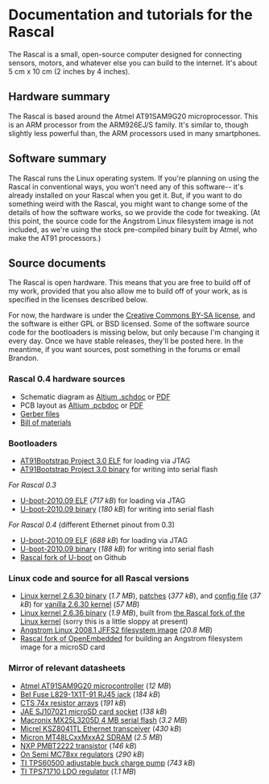 # Documentation and tutorials for the Rascal #

The Rascal is a small, open-source computer designed for connecting sensors, motors, and whatever else you can build to the internet. It's about 5 cm x 10 cm (2 inches by 4 inches).

## Hardware summary ##

The Rascal is based around the Atmel AT91SAM9G20 microprocessor. This is an ARM processor from the ARM926EJ/S family. It's similar to, though slightly less powerful than, the ARM processors used in many smartphones.

## Software summary ##

The Rascal runs the Linux operating system. If you're planning on using the Rascal in conventional ways, you won't need any of this software-- it's already installed on your Rascal when you get it. But, if you want to do something weird with the Rascal, you might want to change some of the details of how the software works, so we provide the code for tweaking. (At this point, the source code for the Angstrom Linux filesystem image is not included, as we're using the stock pre-compiled binary built by Atmel, who make the AT91 processors.)

## Source documents ##

The Rascal is open hardware. This means that you are free to build off of my work, provided that you also allow me to build off of your work, as is specified in the licenses described below.

For now, the hardware is under the [Creative Commons BY-SA license][33], and the software is either GPL or BSD licensed. Some of the software source code for the bootloaders is missing below, but only because I'm changing it every day. Once we have stable releases, they'll be posted here. In the meantime, if you want sources, post something in the forums or email Brandon.

### Rascal 0.4 hardware sources ###
 * Schematic diagram as [Altium .schdoc][1] or [PDF][31]
 * PCB layout as [Altium .pcbdoc][2] or [PDF][32]
 * [Gerber files][34]
 * [Bill of materials][35]

### Bootloaders ###
 * [AT91Bootstrap Project 3.0 ELF][4] for loading via JTAG
 * [AT91Bootstrap Project 3.0 binary][5] for writing into serial flash

*For Rascal 0.3*

 * [U-boot-2010.09 ELF][6] (*717 kB*) for loading via JTAG
 * [U-boot-2010.09 binary][7] (*180 kB*) for writing into serial flash

*For Rascal 0.4* (different Ethernet pinout from 0.3)

 * [U-boot-2010.09 ELF][8] (*688 kB*) for loading via JTAG
 * [U-boot-2010.09 binary][9] (*188 kB*) for writing into serial flash
 * [Rascal fork of U-boot][28] on Github

### Linux code and source for all Rascal versions ###
 * [Linux kernel 2.6.30 binary][10] (*1.7 MB*), [patches][11] (*377 kB*), and [config file][12] (*37 kB*) for [vanilla 2.6.30 kernel][13] (*57 MB*)
 * [Linux kernel 2.6.36 binary][27] (*1.9 MB*), built from [the Rascal fork of the Linux kernel][29] (sorry this is a little sloppy at present)
 * [Angstrom Linux 2008.1 JFFS2 filesystem image][14] (*20.8 MB*)
 * [Rascal fork of OpenEmbedded][30] for building an Angstrom filesystem image for a microSD card

### Mirror of relevant datasheets ###
 * [Atmel AT91SAM9G20 microcontroller][15] (*12 MB*)
 * [Bel Fuse L829-1X1T-91 RJ45 jack][16] (*184 kB*)
 * [CTS 74x resistor arrays][17] (*191 kB*)
 * [JAE SJ107021 microSD card socket][18] (*138 kB*)
 * [Macronix MX25L3205D 4 MB serial flash][19] (*3.2 MB*)
 * [Micrel KSZ8041TL Ethernet transceiver][20] (*430 kB*)
 * [Micron MT48LCxxMxxA2 SDRAM][21] (*2.5 MB*)
 * [NXP PMBT2222 transistor][22] (*146 kB*)
 * [On Semi MC78xx regulators][23] (*290 kB*)
 * [TI TPS60500 adjustable buck charge pump][24] (*743 kB*)
 * [TI TPS71710 LDO regulator][25] (*1.1 MB*)

[1]: http://rascalmicro.com/files/rascal-0.4/rascal-0.4.schdoc
[2]: http://rascalmicro.com/files/rascal-0.4/rascal-0.4.pcbdoc
[3]: http://rascalmicro.com/files/rascal-0.2/rascal-0.2-gerbers.zip
[4]: http://rascalmicro.com/files/rascal-0.x/boot-rascal-serialflash2sdram.elf
[5]: http://rascalmicro.com/files/rascal-0.x/boot-rascal-serialflash2sdram.bin
[6]: http://rascalmicro.com/files/rascal-0.3/u-boot.elf
[7]: http://rascalmicro.com/files/rascal-0.3/u-boot.bin
[8]: http://rascalmicro.com/files/rascal-0.4/u-boot.elf
[9]: http://rascalmicro.com/files/rascal-0.4/u-boot.bin
[10]: http://rascalmicro.com/files/rascal-0.x/linux-2.6.30.bin
[11]: http://rascalmicro.com/files/rascal-0.x/rascal-linux-2.6.30-patchset.zip
[12]: http://rascalmicro.com/files/rascal-0.x/rascal_defconfig
[13]: http://www.kernel.org/pub/linux/kernel/v2.6/linux-2.6.30.tar.bz2
[14]: http://rascalmicro.com/files/rascal-0.x/angstrom.jffs2
[15]: http://rascalmicro.com/files/datasheets/Atmel%20AT91SAM9G20%20microcontroller.pdf
[16]: http://rascalmicro.com/files/datasheets/Bel%20Fuse%20L829-1X1T-91%20RJ45%20jack.pdf
[17]: http://rascalmicro.com/files/datasheets/CTS%2074x%20resistor%20arrays.pdf
[18]: http://rascalmicro.com/files/datasheets/JAE%20SJ107021%20microSD%20card%20socket.pdf
[19]: http://rascalmicro.com/files/datasheets/Macronix%20MX25L3205D%204%20MB%20serial%20flash.pdf
[20]: http://rascalmicro.com/files/datasheets/Micrel%20KSZ8041TL%20Ethernet%20transceiver.pdf
[21]: http://rascalmicro.com/files/datasheets/Micron%20MT48LCxxMxxA2%20SDRAM.pdf
[22]: http://rascalmicro.com/files/datasheets/NXP%20PMBT2222%20transistor.pdf
[23]: http://rascalmicro.com/files/datasheets/On%20Semi%20MC78xx%20regulators.pdf
[24]: http://rascalmicro.com/files/datasheets/TI%20TPS60500%20adjustable%20buck%20charge%20pump.pdf
[25]: http://rascalmicro.com/files/datasheets/TI%20TPS71710%20LDO%20regulator.pdf
[26]: http://rascalmicro.com/files/rascal-0.3/at91bootstrap.bin
[27]: http://rascalmicro.com/files/rascal-0.x/linux-2.6.36.bin
[28]: https://github.com/rascalmicro/u-boot-rascal
[29]: https://github.com/rascalmicro/linux-2.6
[30]: https://github.com/rascalmicro/openembedded-rascal
[31]: http://rascalmicro.com/files/rascal-0.4/rascal-0.4-schematic.pdf
[32]: http://rascalmicro.com/files/rascal-0.4/rascal-0.4-pcb.pdf
[33]: http://creativecommons.org/licenses/by-sa/3.0/us/
[34]: http://rascalmicro.com/files/rascal-0.4/rascal-0.4-gerbers.zip
[35]: http://rascalmicro.com/files/rascal-0.4/rascal-0.4-bom.xlsx
